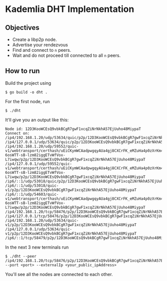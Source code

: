 # Kademlia DHT Implementation 

## Objectives
- Create a libp2p node.
- Advertise your rendezvous
- Find and connect to `n` peers. 
- Wait and do not proceed till connected to all `n` peers.

## How to run
Build the project using 
```
$ go build -o dht .
```

For the first node, run 
```
$ ./dht
```
It'll give you an output like this:
```
Node id: 12D3KooWCEsQ9vbkBCgR7gwF1xcqZiNrNkhA57EjUuho48MiypaT
Connect on: 
/ip4/192.168.1.20/udp/53634/quic/p2p/12D3KooWCEsQ9vbkBCgR7gwF1xcqZiNrNkhA57EjUuho48MiypaT
/ip4/127.0.0.1/udp/53634/quic/p2p/12D3KooWCEsQ9vbkBCgR7gwF1xcqZiNrNkhA57EjUuho48MiypaT
/ip4/192.168.1.20/udp/59552/quic-v1/webtransport/certhash/uEiCKymWCAadpwgqyAUa4gj8CXCrFK_eMZuHa4p0zXrKm4A/certhash/uEiA8fIi0sbwy-6osWTT-sB-lzm82iggETvWfVox-L7iwqw/p2p/12D3KooWCEsQ9vbkBCgR7gwF1xcqZiNrNkhA57EjUuho48MiypaT
/ip4/127.0.0.1/udp/59552/quic-v1/webtransport/certhash/uEiCKymWCAadpwgqyAUa4gj8CXCrFK_eMZuHa4p0zXrKm4A/certhash/uEiA8fIi0sbwy-6osWTT-sB-lzm82iggETvWfVox-L7iwqw/p2p/12D3KooWCEsQ9vbkBCgR7gwF1xcqZiNrNkhA57EjUuho48MiypaT
/ip6/::1/udp/53018/quic/p2p/12D3KooWCEsQ9vbkBCgR7gwF1xcqZiNrNkhA57EjUuho48MiypaT
/ip6/::1/udp/53018/quic-v1/p2p/12D3KooWCEsQ9vbkBCgR7gwF1xcqZiNrNkhA57EjUuho48MiypaT
/ip6/::1/udp/54603/quic-v1/webtransport/certhash/uEiCKymWCAadpwgqyAUa4gj8CXCrFK_eMZuHa4p0zXrKm4A/certhash/uEiA8fIi0sbwy-6osWTT-sB-lzm82iggETvWfVox-L7iwqw/p2p/12D3KooWCEsQ9vbkBCgR7gwF1xcqZiNrNkhA57EjUuho48MiypaT
/ip4/192.168.1.20/tcp/58476/p2p/12D3KooWCEsQ9vbkBCgR7gwF1xcqZiNrNkhA57EjUuho48MiypaT
/ip4/127.0.0.1/tcp/58476/p2p/12D3KooWCEsQ9vbkBCgR7gwF1xcqZiNrNkhA57EjUuho48MiypaT
/ip4/192.168.1.20/udp/53634/quic-v1/p2p/12D3KooWCEsQ9vbkBCgR7gwF1xcqZiNrNkhA57EjUuho48MiypaT
/ip4/127.0.0.1/udp/53634/quic-v1/p2p/12D3KooWCEsQ9vbkBCgR7gwF1xcqZiNrNkhA57EjUuho48MiypaT
/ip6/::1/tcp/58479/p2p/12D3KooWCEsQ9vbkBCgR7gwF1xcqZiNrNkhA57EjUuho48MiypaT
```

In the next 3 new terminals run

```
$ ./dht --peer /ip4/192.168.1.20/tcp/58476/p2p/12D3KooWCEsQ9vbkBCgR7gwF1xcqZiNrNkhA57EjUuho48MiypaT --port <port> --externalIp <your_public_ipAddress>
```

You'll see all the nodes are connected to each other.